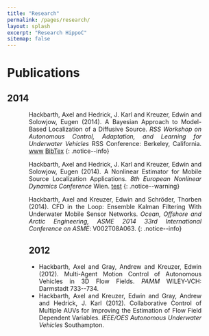 ```yaml
---
title: "Research"
permalink: /pages/research/
layout: splash
excerpt: "Research HippoC"
sitemap: false
---
```

<h1>Publications</h1>
<h2>2014</h2>

<div style="margin-left:10%; margin-right:10%; text-align: justify">
Hackbarth, Axel and Hedrick, J. Karl and Kreuzer, Edwin and Solowjow, Eugen (2014). A Bayesian Approach to Model-Based Localization of a Diffusive Source. <i>RSS Workshop on Autonomous Control, Adaptation, and Learning for Underwater Vehicles</i> RSS Conference: Berkeley, California. <a href="http://drexelsaslab.appspot.com/workshops/rss2014/index.html" class="btn " target="_blank">www</a> <a href="http://www.tuhh.de/mum/" class="btn btn--warning " target="_blank">BibTex</a>
{: .notice--info}


Hackbarth, Axel and Hedrick, J. Karl and Kreuzer, Edwin and Solowjow, Eugen (2014). A Nonlinear Estimator for Mobile Source Localization Applications. <i>8th European Nonlinear Dynamics Conference</i> Wien. <a href="http://www.tuhh.de/mum/" class="btn " target="_blank">test</a>
{: .notice--warning}

Hackbarth, Axel and Kreuzer, Edwin and Schröder, Thorben (2014). CFD in the Loop: Ensemble Kalman Filtering With Underwater Mobile Sensor Networks. <i>Ocean, Offshore and Arctic Engineering, ASME 2014 33rd International Conference on ASME</i>: V002T08A063.
{: .notice--info}


<h2>2012</h2>

<ul>
<li>Hackbarth, Axel and Gray, Andrew and Kreuzer, Edwin (2012). Multi-Agent Motion Control of Autonomous Vehicles in 3D Flow Fields. <i>PAMM</i> WILEY-VCH: Darmstadt 733--734.</li>
<li>Hackbarth, Axel and Kreuzer, Edwin and Gray, Andrew and Hedrick, J. Karl (2012). Collaborative Control of Multiple AUVs for Improving the Estimation of Flow Field Dependent Variables. <i>IEEE/OES Autonomous Underwater Vehicles</i> Southampton.</li>
</ul>
</div>
